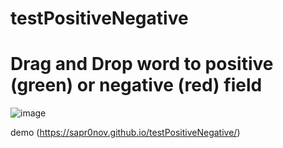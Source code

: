 # testPositiveNegative
# Drag and Drop word to positive (green) or negative (red) field
![image](https://user-images.githubusercontent.com/19924460/211760175-cb9a633b-f86f-423a-ad48-cb9d76aa6c22.png)

demo (https://sapr0nov.github.io/testPositiveNegative/)
